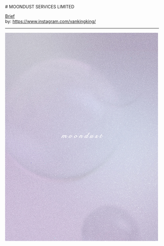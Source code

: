 <link rel="stylesheet" type="text/css" href="../../assets/style.css">
# MOONDUST SERVICES LIMITED

[comment]: &amp;lt;> "Add/Remove information below as you want"
[comment]: &amp;lt;> "Markdown cheatsheet: https://github.com/adam-p/markdown-here/wiki/Markdown-Cheatsheet"
[Brief](Brief.md)  
by:  https://www.instagram.com/vankingking/ 

---
[comment]: &amp;lt;> "Add your content here"

![moondust](moondust.jpg)